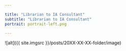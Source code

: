 ```yaml
---

title: "Librarian to IA Consultant"
subtitle: "Librarian to IA Consultant"
portrait: portrait-left.png

---
```


![alt]({{ site.imgsrc }}/posts/20XX-XX-XX-folder/image)